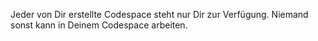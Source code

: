 Jeder von Dir erstellte Codespace steht nur Dir zur Verfügung. Niemand sonst kann in Deinem Codespace arbeiten.
